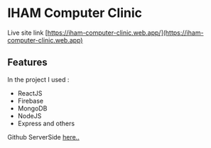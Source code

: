 # IHAM Computer Clinic

Live site link [https://iham-computer-clinic.web.app/](https://iham-computer-clinic.web.app)

## Features

In the project I used :
- ReactJS
- Firebase
- MongoDB
- NodeJS
- Express and others

Github ServerSide [here..](https://github.com/programming-hero-web-course1/manufacturer-website-server-side-burhanuddinrabby)